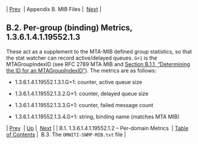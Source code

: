| [Prev](snmp-mib-per-domain-metrics)  | Appendix B. MIB Files |  [Next](snmp-mib.omniti.php) |

## B.2. Per-group (binding) Metrics, 1.3.6.1.4.1.19552.1.3

These act as a supplement to the MTA-MIB defined group statistics, so that the stat watcher can record active/delayed queues. `G+1` is the MTAGroupIndexID (see RFC 2789 MTA MIB and [Section B.1.1, “Determining the ID for an MTAGroupIndexID”](snmp-mib-per-domain-metrics#snmp-mib-MTAGroupIndexID "B.1.1. Determining the ID for an MTAGroupIndexID")). The metrics are as follows:

*   1.3.6.1.4.1.19552.1.3.1.G+1: counter, active queue size

*   1.3.6.1.4.1.19552.1.3.2.G+1: counter, delayed queue size

*   1.3.6.1.4.1.19552.1.3.3.G+1: counter, failed message count

*   1.3.6.1.4.1.19552.1.3.4.G+1: string, binding name (matches MTA MIB)

| [Prev](snmp-mib-per-domain-metrics)  | [Up](snmp-mib.php) |  [Next](snmp-mib.omniti.php) |
| B.1. 1.3.6.1.4.1.19552.1.2 – Per-domain Metrics  | [Table of Contents](index) |  B.3. The `OMNITI-SNMP-MIB.txt` file |
